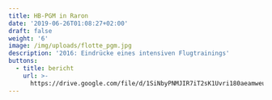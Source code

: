 ```yaml
---
title: HB-PGM in Raron
date: '2019-06-26T01:08:27+02:00'
draft: false
weight: '6'
image: /img/uploads/flotte_pgm.jpg
description: '2016: Eindrücke eines intensiven Flugtrainings'
buttons:
  - title: bericht
    url: >-
      https://drive.google.com/file/d/1SiNbyPNMJIR7iT2sK1Uvri180aeamweu/view?usp=sharing
---
```


